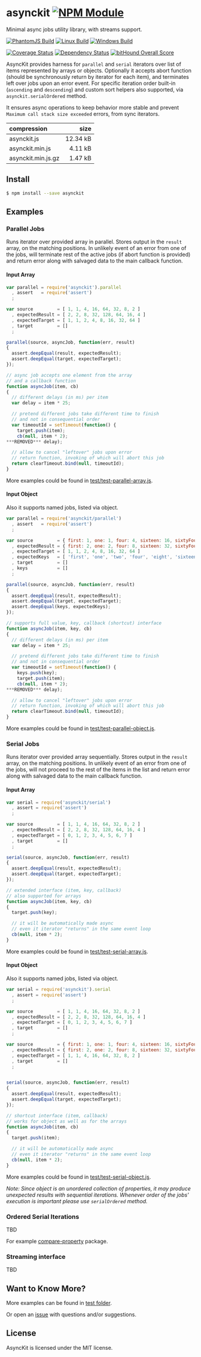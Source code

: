 # asynckit [![NPM Module](https://img.shields.io/npm/v/asynckit.svg?style=flat)](https://www.npmjs.com/package/asynckit)

Minimal async jobs utility library, with streams support.

[![PhantomJS Build](https://img.shields.io/travis/alexindigo/asynckit/v0.4.0.svg?label=browser&style=flat)](https://travis-ci.org/alexindigo/asynckit)
[![Linux Build](https://img.shields.io/travis/alexindigo/asynckit/v0.4.0.svg?label=linux:0.12-6.x&style=flat)](https://travis-ci.org/alexindigo/asynckit)
[![Windows Build](https://img.shields.io/appveyor/ci/alexindigo/asynckit/v0.4.0.svg?label=windows:0.12-6.x&style=flat)](https://ci.appveyor.com/project/alexindigo/asynckit)

[![Coverage Status](https://img.shields.io/coveralls/alexindigo/asynckit/v0.4.0.svg?label=code+coverage&style=flat)](https://coveralls.io/github/alexindigo/asynckit?branch=master)
[![Dependency Status](https://img.shields.io/david/alexindigo/asynckit/v0.4.0.svg?style=flat)](https://david-dm.org/alexindigo/asynckit)
[![bitHound Overall Score](https://www.bithound.io/github/alexindigo/asynckit/badges/score.svg)](https://www.bithound.io/github/alexindigo/asynckit)

<!-- [![Readme](https://img.shields.io/badge/readme-tested-brightgreen.svg?style=flat)](https://www.npmjs.com/package/reamde) -->

AsyncKit provides harness for `parallel` and `serial` iterators over list of items represented by arrays or objects.
Optionally it accepts abort function (should be synchronously return by iterator for each item), and terminates left over jobs upon an error event. For specific iteration order built-in (`ascending` and `descending`) and custom sort helpers also supported, via `asynckit.serialOrdered` method.

It ensures async operations to keep behavior more stable and prevent `Maximum call stack size exceeded` errors, from sync iterators.

| compression        |     size |
| :----------------- | -------: |
| asynckit.js        | 12.34 kB |
| asynckit.min.js    |  4.11 kB |
| asynckit.min.js.gz |  1.47 kB |


## Install

```sh
$ npm install --save asynckit
```

## Examples

### Parallel Jobs

Runs iterator over provided array in parallel. Stores output in the `result` array,
on the matching positions. In unlikely event of an error from one of the jobs,
will terminate rest of the active jobs (if abort function is provided)
and return error along with salvaged data to the main callback function.

#### Input Array

```javascript
var parallel = require('asynckit').parallel
  , assert   = require('assert')
  ;

var source         = [ 1, 1, 4, 16, 64, 32, 8, 2 ]
  , expectedResult = [ 2, 2, 8, 32, 128, 64, 16, 4 ]
  , expectedTarget = [ 1, 1, 2, 4, 8, 16, 32, 64 ]
  , target         = []
  ;

parallel(source, asyncJob, function(err, result)
{
  assert.deepEqual(result, expectedResult);
  assert.deepEqual(target, expectedTarget);
});

// async job accepts one element from the array
// and a callback function
function asyncJob(item, cb)
{
  // different delays (in ms) per item
  var delay = item * 25;

  // pretend different jobs take different time to finish
  // and not in consequential order
  var timeoutId = setTimeout(function() {
    target.push(item);
    cb(null, item * 2);
***REMOVED*** delay);

  // allow to cancel "leftover" jobs upon error
  // return function, invoking of which will abort this job
  return clearTimeout.bind(null, timeoutId);
}
```

More examples could be found in [test/test-parallel-array.js](test/test-parallel-array.js).

#### Input Object

Also it supports named jobs, listed via object.

```javascript
var parallel = require('asynckit/parallel')
  , assert   = require('assert')
  ;

var source         = { first: 1, one: 1, four: 4, sixteen: 16, sixtyFour: 64, thirtyTwo: 32, eight: 8, two: 2 }
  , expectedResult = { first: 2, one: 2, four: 8, sixteen: 32, sixtyFour: 128, thirtyTwo: 64, eight: 16, two: 4 }
  , expectedTarget = [ 1, 1, 2, 4, 8, 16, 32, 64 ]
  , expectedKeys   = [ 'first', 'one', 'two', 'four', 'eight', 'sixteen', 'thirtyTwo', 'sixtyFour' ]
  , target         = []
  , keys           = []
  ;

parallel(source, asyncJob, function(err, result)
{
  assert.deepEqual(result, expectedResult);
  assert.deepEqual(target, expectedTarget);
  assert.deepEqual(keys, expectedKeys);
});

// supports full value, key, callback (shortcut) interface
function asyncJob(item, key, cb)
{
  // different delays (in ms) per item
  var delay = item * 25;

  // pretend different jobs take different time to finish
  // and not in consequential order
  var timeoutId = setTimeout(function() {
    keys.push(key);
    target.push(item);
    cb(null, item * 2);
***REMOVED*** delay);

  // allow to cancel "leftover" jobs upon error
  // return function, invoking of which will abort this job
  return clearTimeout.bind(null, timeoutId);
}
```

More examples could be found in [test/test-parallel-object.js](test/test-parallel-object.js).

### Serial Jobs

Runs iterator over provided array sequentially. Stores output in the `result` array,
on the matching positions. In unlikely event of an error from one of the jobs,
will not proceed to the rest of the items in the list
and return error along with salvaged data to the main callback function.

#### Input Array

```javascript
var serial = require('asynckit/serial')
  , assert = require('assert')
  ;

var source         = [ 1, 1, 4, 16, 64, 32, 8, 2 ]
  , expectedResult = [ 2, 2, 8, 32, 128, 64, 16, 4 ]
  , expectedTarget = [ 0, 1, 2, 3, 4, 5, 6, 7 ]
  , target         = []
  ;

serial(source, asyncJob, function(err, result)
{
  assert.deepEqual(result, expectedResult);
  assert.deepEqual(target, expectedTarget);
});

// extended interface (item, key, callback)
// also supported for arrays
function asyncJob(item, key, cb)
{
  target.push(key);

  // it will be automatically made async
  // even it iterator "returns" in the same event loop
  cb(null, item * 2);
}
```

More examples could be found in [test/test-serial-array.js](test/test-serial-array.js).

#### Input Object

Also it supports named jobs, listed via object.

```javascript
var serial = require('asynckit').serial
  , assert = require('assert')
  ;

var source         = [ 1, 1, 4, 16, 64, 32, 8, 2 ]
  , expectedResult = [ 2, 2, 8, 32, 128, 64, 16, 4 ]
  , expectedTarget = [ 0, 1, 2, 3, 4, 5, 6, 7 ]
  , target         = []
  ;

var source         = { first: 1, one: 1, four: 4, sixteen: 16, sixtyFour: 64, thirtyTwo: 32, eight: 8, two: 2 }
  , expectedResult = { first: 2, one: 2, four: 8, sixteen: 32, sixtyFour: 128, thirtyTwo: 64, eight: 16, two: 4 }
  , expectedTarget = [ 1, 1, 4, 16, 64, 32, 8, 2 ]
  , target         = []
  ;


serial(source, asyncJob, function(err, result)
{
  assert.deepEqual(result, expectedResult);
  assert.deepEqual(target, expectedTarget);
});

// shortcut interface (item, callback)
// works for object as well as for the arrays
function asyncJob(item, cb)
{
  target.push(item);

  // it will be automatically made async
  // even it iterator "returns" in the same event loop
  cb(null, item * 2);
}
```

More examples could be found in [test/test-serial-object.js](test/test-serial-object.js).

_Note: Since _object_ is an _unordered_ collection of properties,
it may produce unexpected results with sequential iterations.
Whenever order of the jobs' execution is important please use `serialOrdered` method._

### Ordered Serial Iterations

TBD

For example [compare-property](compare-property) package.

### Streaming interface

TBD

## Want to Know More?

More examples can be found in [test folder](test/).

Or open an [issue](https://github.com/alexindigo/asynckit/issues) with questions and/or suggestions.

## License

AsyncKit is licensed under the MIT license.
